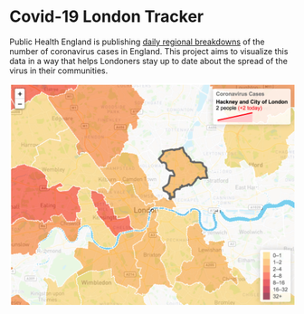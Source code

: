 # Covid-19 London Tracker

Public Health England is publishing [daily regional breakdowns](https://www.gov.uk/government/publications/coronavirus-covid-19-number-of-cases-in-england/coronavirus-covid-19-number-of-cases-in-england) of the number of coronavirus cases in England. This project aims to visualize this data in a way that helps Londoners stay up to date about the spread of the virus in their communities.

![Choropleth with Sparklines](screenshot.png)